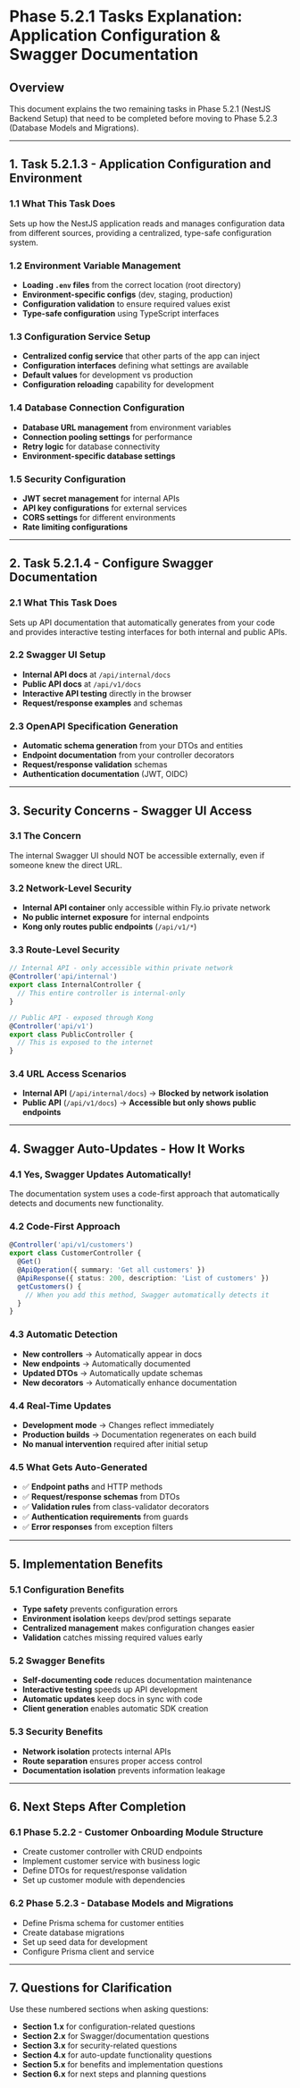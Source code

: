# Phase 5.2.1 Tasks Explanation: Application Configuration & Swagger Documentation

## Overview
This document explains the two remaining tasks in Phase 5.2.1 (NestJS Backend Setup) that need to be completed before moving to Phase 5.2.3 (Database Models and Migrations).

---

## 1. Task 5.2.1.3 - Application Configuration and Environment

### 1.1 What This Task Does
Sets up how the NestJS application reads and manages configuration data from different sources, providing a centralized, type-safe configuration system.

### 1.2 Environment Variable Management
- **Loading `.env` files** from the correct location (root directory)
- **Environment-specific configs** (dev, staging, production)
- **Configuration validation** to ensure required values exist
- **Type-safe configuration** using TypeScript interfaces

### 1.3 Configuration Service Setup
- **Centralized config service** that other parts of the app can inject
- **Configuration interfaces** defining what settings are available
- **Default values** for development vs production
- **Configuration reloading** capability for development

### 1.4 Database Connection Configuration
- **Database URL management** from environment variables
- **Connection pooling settings** for performance
- **Retry logic** for database connectivity
- **Environment-specific database settings**

### 1.5 Security Configuration
- **JWT secret management** for internal APIs
- **API key configurations** for external services
- **CORS settings** for different environments
- **Rate limiting configurations**

---

## 2. Task 5.2.1.4 - Configure Swagger Documentation

### 2.1 What This Task Does
Sets up API documentation that automatically generates from your code and provides interactive testing interfaces for both internal and public APIs.

### 2.2 Swagger UI Setup
- **Internal API docs** at `/api/internal/docs`
- **Public API docs** at `/api/v1/docs`
- **Interactive API testing** directly in the browser
- **Request/response examples** and schemas

### 2.3 OpenAPI Specification Generation
- **Automatic schema generation** from your DTOs and entities
- **Endpoint documentation** from your controller decorators
- **Request/response validation** schemas
- **Authentication documentation** (JWT, OIDC)

---

## 3. Security Concerns - Swagger UI Access

### 3.1 The Concern
The internal Swagger UI should NOT be accessible externally, even if someone knew the direct URL.

### 3.2 Network-Level Security
- **Internal API container** only accessible within Fly.io private network
- **No public internet exposure** for internal endpoints
- **Kong only routes public endpoints** (`/api/v1/*`)

### 3.3 Route-Level Security
```typescript
// Internal API - only accessible within private network
@Controller('api/internal')
export class InternalController {
  // This entire controller is internal-only
}

// Public API - exposed through Kong
@Controller('api/v1') 
export class PublicController {
  // This is exposed to the internet
}
```

### 3.4 URL Access Scenarios
- **Internal API** (`/api/internal/docs`) → **Blocked by network isolation**
- **Public API** (`/api/v1/docs`) → **Accessible but only shows public endpoints**

---

## 4. Swagger Auto-Updates - How It Works

### 4.1 Yes, Swagger Updates Automatically!
The documentation system uses a code-first approach that automatically detects and documents new functionality.

### 4.2 Code-First Approach
```typescript
@Controller('api/v1/customers')
export class CustomerController {
  @Get()
  @ApiOperation({ summary: 'Get all customers' })
  @ApiResponse({ status: 200, description: 'List of customers' })
  getCustomers() {
    // When you add this method, Swagger automatically detects it
  }
}
```

### 4.3 Automatic Detection
- **New controllers** → Automatically appear in docs
- **New endpoints** → Automatically documented
- **Updated DTOs** → Automatically update schemas
- **New decorators** → Automatically enhance documentation

### 4.4 Real-Time Updates
- **Development mode** → Changes reflect immediately
- **Production builds** → Documentation regenerates on each build
- **No manual intervention** required after initial setup

### 4.5 What Gets Auto-Generated
- ✅ **Endpoint paths** and HTTP methods
- ✅ **Request/response schemas** from DTOs
- ✅ **Validation rules** from class-validator decorators
- ✅ **Authentication requirements** from guards
- ✅ **Error responses** from exception filters

---

## 5. Implementation Benefits

### 5.1 Configuration Benefits
- **Type safety** prevents configuration errors
- **Environment isolation** keeps dev/prod settings separate
- **Centralized management** makes configuration changes easier
- **Validation** catches missing required values early

### 5.2 Swagger Benefits
- **Self-documenting code** reduces documentation maintenance
- **Interactive testing** speeds up API development
- **Automatic updates** keep docs in sync with code
- **Client generation** enables automatic SDK creation

### 5.3 Security Benefits
- **Network isolation** protects internal APIs
- **Route separation** ensures proper access control
- **Documentation isolation** prevents information leakage

---

## 6. Next Steps After Completion

### 6.1 Phase 5.2.2 - Customer Onboarding Module Structure
- Create customer controller with CRUD endpoints
- Implement customer service with business logic
- Define DTOs for request/response validation
- Set up customer module with dependencies

### 6.2 Phase 5.2.3 - Database Models and Migrations
- Define Prisma schema for customer entities
- Create database migrations
- Set up seed data for development
- Configure Prisma client and service

---

## 7. Questions for Clarification

Use these numbered sections when asking questions:

- **Section 1.x** for configuration-related questions
- **Section 2.x** for Swagger/documentation questions  
- **Section 3.x** for security-related questions
- **Section 4.x** for auto-update functionality questions
- **Section 5.x** for benefits and implementation questions
- **Section 6.x** for next steps and planning questions
